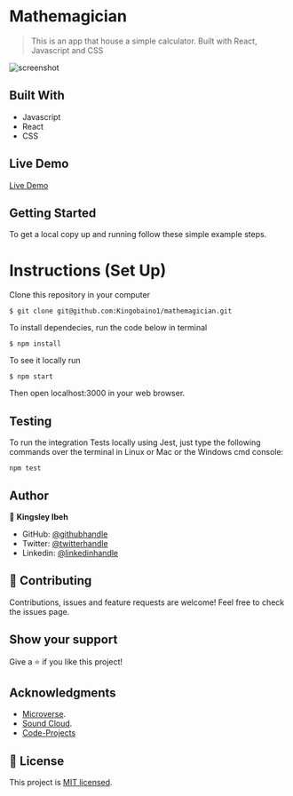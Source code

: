 # Mathemagician
> This is an app that house a simple calculator. Built with React, Javascript and CSS

![screenshot]()

## Built With

- Javascript
- React
- CSS

## Live Demo

[Live Demo](https://mathemagician.herokuapp.com/)

## Getting Started

To get a local copy up and running follow these simple example steps.

# Instructions (Set Up)

Clone this repository in your computer

```
$ git clone git@github.com:Kingobaino1/mathemagician.git
```
To install dependecies, run the code below in terminal 
```
$ npm install
```
To see it locally run 
```
$ npm start
```
Then open localhost:3000 in your web browser.

## Testing

To run the integration Tests locally using Jest, just type the following commands over the terminal in Linux or Mac or the Windows cmd console:
```
npm test
```


## Author

👤 **Kingsley Ibeh**

- GitHub: [@githubhandle](https://github.com/Kingobaino1)
- Twitter: [@twitterhandle](https://twitter.com/ibehkingso)
- Linkedin: [@linkedinhandle](https://www.linkedin.com/in/kingsley-ibeh/)

## 🤝 Contributing

Contributions, issues and feature requests are welcome!
Feel free to check the issues page.

## Show your support

Give a ⭐️ if you like this project!

## Acknowledgments

- [Microverse](https://www.microverse.org/).
- [Sound Cloud](https://soundcloud.com/).
- [Code-Projects](https://code-projects.org/)

## 📝 License

This project is [MIT licensed](/LICENSE).